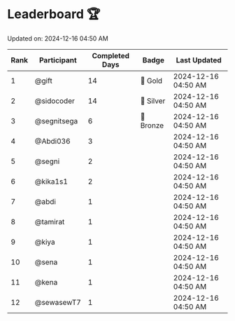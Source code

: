 # Leaderboard 🏆

Updated on: 2024-12-16 04:50 AM

| Rank | Participant       | Completed Days | Badge      | Last Updated         |
|------|-------------------|----------------|------------|----------------------|
| 1    | @gift             | 14             | 🏅 Gold     | 2024-12-16 04:50 AM |
| 2    | @sidocoder        | 14             | 🥈 Silver   | 2024-12-16 04:50 AM |
| 3    | @segnitsega       | 6              | 🥉 Bronze   | 2024-12-16 04:50 AM |
| 4    | @Abdi036          | 3              |            | 2024-12-16 04:50 AM |
| 5    | @segni            | 2              |            | 2024-12-16 04:50 AM |
| 6    | @kika1s1          | 2              |            | 2024-12-16 04:50 AM |
| 7    | @abdi             | 1              |            | 2024-12-16 04:50 AM |
| 8    | @tamirat          | 1              |            | 2024-12-16 04:50 AM |
| 9    | @kiya             | 1              |            | 2024-12-16 04:50 AM |
| 10   | @sena             | 1              |            | 2024-12-16 04:50 AM |
| 11   | @kena             | 1              |            | 2024-12-16 04:50 AM |
| 12   | @sewasewT7        | 1              |            | 2024-12-16 04:50 AM |
